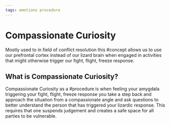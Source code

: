 ```yaml
---
tags: emotions procedure
---
```

# Compassionate Curiosity
Mostly used to in field of conflict resolution this #concept allows us to use our prefrontal cortex instead of our lizard brain when engaged in activities that might otherwise trigger our fight, flight, freeze response.
## What is Compassionate Curiosity?
Compassionate Curiosity as a #procedure is when feeling your amygdala triggering your fight, flight, freeze response you take a step back and approach the situation from a compassionate angle and ask questions to better understand the person that has triggered your lizardic response. This requires that one suspends judgement and creates a safe space for all parties to be vulnerable.  